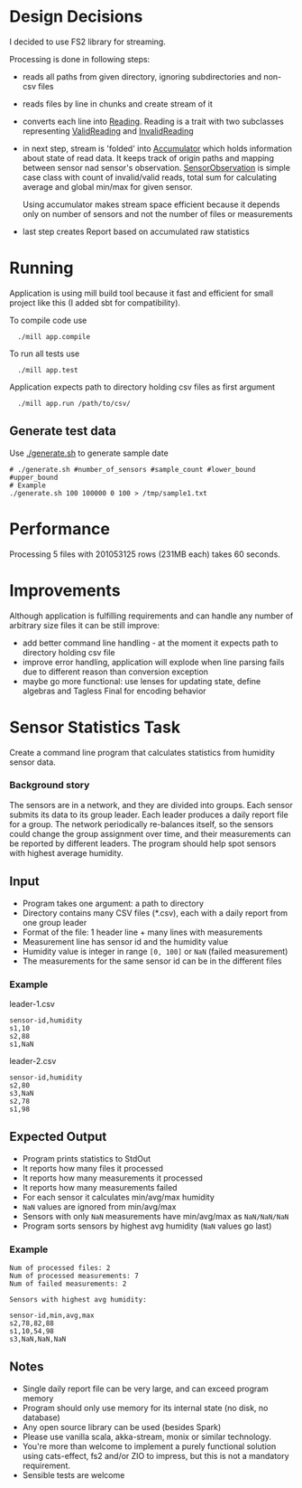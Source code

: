 # Design Decisions

I decided to use FS2 library for streaming. 

Processing is done in following steps:

- reads all paths from given directory, ignoring subdirectories and non-csv files
- reads files by line in chunks and create stream of it
- converts each line into [Reading](./app/src/main/scala/sensors/reading.scala). Reading is a trait with two subclasses representing [ValidReading](./app/src/main/scala/sensors/reading.scala) and [InvalidReading](./app/src/main/scala/sensors/reading.scala)
- in next step, stream is 'folded' into [Accumulator](./app/src/main/scala/sensors/sensors.scala) which holds information about state of read data. It keeps track of origin paths and mapping between sensor nad sensor's observation. [SensorObservation](./app/src/main/scala/sensors/sensors.scala) is simple case class with count of invalid/valid reads, total sum for calculating average and global min/max for given sensor.

  Using accumulator makes stream space efficient because it depends only on number of sensors and not the number of files or measurements
- last step creates Report based on accumulated raw statistics

# Running

Application is using mill build tool because it fast and efficient for small project like this (I added sbt for compatibility).

To compile code use
```
  ./mill app.compile
```

To run all tests use

```
  ./mill app.test
```

Application expects path to directory holding csv files as first argument 

```
  ./mill app.run /path/to/csv/

```



## Generate test data

Use [./generate.sh](./generate.sh) to generate sample date

```
# ./generate.sh #number_of_sensors #sample_count #lower_bound #upper_bound
# Example 
./generate.sh 100 100000 0 100 > /tmp/sample1.txt

```

# Performance

Processing 5 files with 201053125 rows (231MB each) takes 60 seconds.

# Improvements

Although application is fulfilling requirements and can handle any number of arbitrary size files it can be still improve:
- add better command line handling - at the moment it expects path to directory holding csv file
- improve error handling, application will explode when line parsing fails due to different reason than conversion exception 
- maybe go more functional: use lenses for updating state, define algebras and Tagless Final for encoding behavior



# Sensor Statistics Task

Create a command line program that calculates statistics from humidity sensor data.

### Background story

The sensors are in a network, and they are divided into groups. Each sensor submits its data to its group leader.
Each leader produces a daily report file for a group. The network periodically re-balances itself, so the sensors could
change the group assignment over time, and their measurements can be reported by different leaders. The program should
help spot sensors with highest average humidity.

## Input

- Program takes one argument: a path to directory
- Directory contains many CSV files (*.csv), each with a daily report from one group leader
- Format of the file: 1 header line + many lines with measurements
- Measurement line has sensor id and the humidity value
- Humidity value is integer in range `[0, 100]` or `NaN` (failed measurement)
- The measurements for the same sensor id can be in the different files

### Example

leader-1.csv
```
sensor-id,humidity
s1,10
s2,88
s1,NaN
```

leader-2.csv
```
sensor-id,humidity
s2,80
s3,NaN
s2,78
s1,98
```

## Expected Output

- Program prints statistics to StdOut
- It reports how many files it processed
- It reports how many measurements it processed
- It reports how many measurements failed
- For each sensor it calculates min/avg/max humidity
- `NaN` values are ignored from min/avg/max
- Sensors with only `NaN` measurements have min/avg/max as `NaN/NaN/NaN`
- Program sorts sensors by highest avg humidity (`NaN` values go last)

### Example

```
Num of processed files: 2
Num of processed measurements: 7
Num of failed measurements: 2

Sensors with highest avg humidity:

sensor-id,min,avg,max
s2,78,82,88
s1,10,54,98
s3,NaN,NaN,NaN
```

## Notes

- Single daily report file can be very large, and can exceed program memory
- Program should only use memory for its internal state (no disk, no database)
- Any open source library can be used (besides Spark) 
- Please use vanilla scala, akka-stream, monix or similar technology. 
- You're more than welcome to implement a purely functional solution using cats-effect, fs2 and/or ZIO to impress, 
  but this is not a mandatory requirement. 
- Sensible tests are welcome
